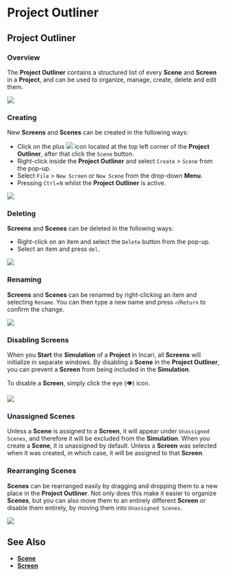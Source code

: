 # Project Outliner

## Project Outliner

### Overview

The **Project Outliner** contains a structured list of every **Scene** and **Screen** in a **Project**, and can be used to organize, manage, create, delete and edit them.

![](.gitbook/assets/project-outliner.PNG)

### Creating

New **Screens** and **Scenes** can be created in the following ways:

* Click on the plus ![](.gitbook/assets/plusIcon%20%284%29%20%284%29%20%284%29%20%284%29%20%284%29%20%284%29%20%284%29%20%282%29.PNG) icon located at the top left corner of the **Project Outliner**, after that click the `Scene` button.
* Right-click inside the **Project Outliner** and select `Create` &gt; `Scene` from the pop-up.
* Select `File` &gt; `New Screen` or `New Scene` from the drop-down **Menu**.
* Pressing `Ctrl`+`N` whilst the **Project Outliner** is active.

![](.gitbook/assets/right-click-scene.PNG)

### Deleting

**Screens** and **Scenes** can be deleted in the following ways:

* Right-click on an item and select the `Delete` button from the pop-up.
* Select an item and press `del`.

![](.gitbook/assets/delete-scene.PNG)

### Renaming

**Screens** and **Scenes** can be renamed by right-clicking an item and selecting `Rename`. You can then type a new name and press **`⏎`**/`Return` to confirm the change.

![](.gitbook/assets/rename.PNG)

### Disabling Screens

When you **Start** the **Simulation** of a **Project** in Incari, all **Screens** will initialize in separate windows. By disabling a **Scene** in the **Project Outliner**, you can prevent a **Screen** from being included in the **Simulation**.

To disable a **Screen**, simply click the eye \(👁\) icon.

![](.gitbook/assets/disablingScreen.gif)

### Unassigned Scenes

Unless a **Scene** is assigned to a **Screen**, it will appear under `Unassigned Scenes`, and therefore it will be excluded from the **Simulation**. When you create a **Scene**, it is unassigned by default. Unless a **Screen** was selected when it was created, in which case, it will be assigned to that **Screen**.

### Rearranging Scenes

**Scenes** can be rearranged easily by dragging and dropping them to a new place in the **Project Outliner**. Not only does this make it easier to organize **Scenes**, but you can also move them to an entirely different **Screen** or disable them entirely, by moving them into `Unassigned Scenes`.

![](.gitbook/assets/rearranging.gif)

## See Also

* [**Scene**](project-objects/scene.md)
* [**Screen**](project-objects/screen.md)


